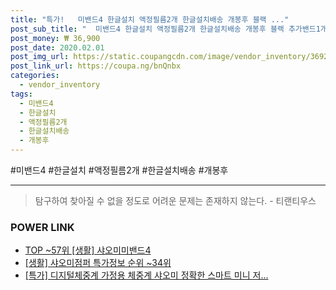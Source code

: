 ```yaml
--- 
title: "특가!   미밴드4 한글설치 액정필름2개 한글설치배송 개봉후 블랙 ..." 
post_sub_title: "  미밴드4 한글설치 액정필름2개 한글설치배송 개봉후 블랙 추가밴드1개 샤오미" 
post_money: ₩ 36,900 
post_date: 2020.02.01 
post_img_url: https://static.coupangcdn.com/image/vendor_inventory/3692/d3c45f5aeceb97ab89e01e99b7a1f1abf69d08b9d1f8c1c923146f4b0d41.jpg 
post_link_url: https://coupa.ng/bnQnbx 
categories: 
  - vendor_inventory 
tags: 
  - 미밴드4 
  - 한글설치 
  - 액정필름2개 
  - 한글설치배송 
  - 개봉후 
--- 
```

  #미밴드4 #한글설치 #액정필름2개 #한글설치배송 #개봉후 
<hr> 

> 탐구하여 찾아질 수 없을 정도로 어려운 문제는 존재하지 않는다. - 티랜티우스 


### POWER LINK

* <a href="https://blog.naver.com/an0733/221792101169" target="_blank"> TOP ~57위 [생활] 샤오미미밴드4</a>
* <a href="https://blog.naver.com/sakai111/221781364805" target="_blank"> [생활] 샤오미점퍼 특가정보 순위 ~34위</a>
* <a href="https://blog.naver.com/sakai111/221788072486" target="_blank">[특가] 디지털체중계 가정용 체중계 샤오미 정확한 스마트 미니 저...</a>
